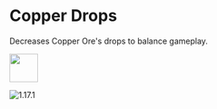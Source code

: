 # Copper Drops
Decreases Copper Ore's drops to balance gameplay.

<img src="https://onvoid.net/copperdrops/logo.png" height="50px" />

![1.17.1](https://github.com/onVoid/CopperDrops/actions/workflows/build-1.17.1.yml/badge.svg?branch=1.17.1)
